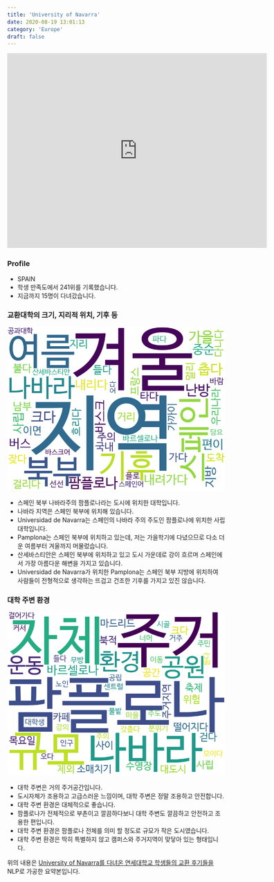 ```yaml
---
title: 'University of Navarra'
date: 2020-08-19 13:01:13
category: 'Europe'
draft: false
---
```


<iframe
width="600"
height="450"
frameborder="0" style="border:0"
src="https://www.google.com/maps/embed/v1/place?key=AIzaSyC9e1AME-pVmWC4hBpFdu5S4dKzyepa3HQ&q=University+of+Navarra&center=42.801491799999994,-1.6597366000000002&zoom=14" allowfullscreen>
</iframe>

### Profile

* SPAIN
* 학생 만족도에서 241위를 기록했습니다.
* 지금까지 15명이 다녀갔습니다. 

### 교환대학의 크기, 지리적 위치, 기후 등

![gen_info-WordCloud](../univ_wordclouds_okt/gen_info/ES000015_gen_info_okt.png)

* 스페인 북부 나바라주의 팜플로나라는 도시에 위치한 대학입니다.
* 나바라 지역은 스페인 북부에 위치해 있습니다.
* Universidad de Navarra는 스페인의 나바라 주의 주도인 팜플로나에 위치한 사립대학입니다.
* Pamplona는 스페인 북부에 위치하고 있는데, 저는 가을학기에 다녔으므로 다소 더운 여름부터 겨울까지 머물렀습니다.
* 산세바스티안은 스페인 북부에 위치하고 있고 도시 가운데로 강이 흐르며 스페인에서 가장 아름다운 해변을 가지고 있습니다.
* Universidad de Navarra가 위치한 Pamplona는 스페인 북부 지방에 위치하여 사람들이 전형적으로 생각하는 뜨겁고 건조한 기후를 가지고 있진 않습니다.


### 대학 주변 환경

![env_info-WordCloud](../univ_wordclouds_okt/env_info/ES000015_env_info_okt.png)

* 대학 주변은 거의 주거공간입니다.
* 도시자체가 조용하고 고급스러운 느낌이며, 대학 주변은 정말 조용하고 안전합니다.
* 대학 주변 환경은 대체적으로 좋습니다.
* 팜플로나가 전체적으로 부촌이고 깔끔하다보니 대학 주변도 깔끔하고 안전하고 조용한 편입니다.
* 대학 주변 환경은 팜플로나 전체를 의미 할 정도로 규모가 작은 도시였습니다.
* 대학 주변 환경은 딱히 특별하지 않고 캠퍼스와 주거지역이 맞닿아 있는 형태입니다.


위의 내용은 [University of Navarra를 다녀온 연세대학교 학생들의 교환 후기들을](http://oia.yonsei.ac.kr/partner/expReport.asp?ucode=ES000015&bgbn=A) NLP로 가공한 요약본입니다. 

